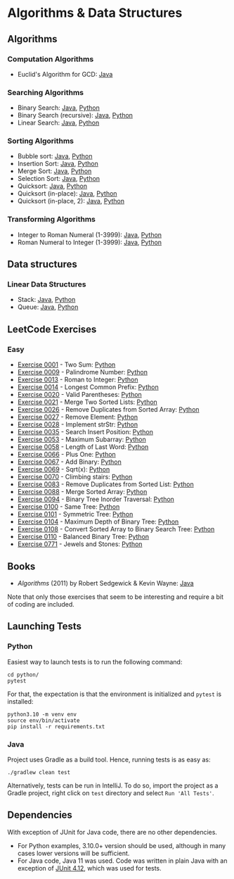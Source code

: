 # Algorithms &amp; Data Structures

## Algorithms

### Computation Algorithms
* Euclid's Algorithm for GCD: [Java](../../blob/master/java/src/main/java/com/vilisimo/ads/algorithms/computations/EuclidsAlgorithm.java)

### Searching Algorithms
* Binary Search: [Java](../../blob/master/java/src/main/java/com/vilisimo/ads/algorithms/searching/BinarySearch.java), [Python](../../blob/master/python/algorithms/searching/binary.py)
* Binary Search (recursive): [Java](../../blob/master/java/src/main/java/com/vilisimo/ads/algorithms/searching/RecursiveBinarySearch.java), [Python](../../blob/master/python/algorithms/searching/recursiveBinary.py)
* Linear Search: [Java](../../blob/master/java/src/main/java/com/vilisimo/ads/algorithms/searching/LinearSearch.java), [Python](../../blob/master/python/algorithms/searching/linear.py)

### Sorting Algorithms
* Bubble sort: [Java](../../blob/master/java/src/main/java/com/vilisimo/ads/algorithms/sorting/BubbleSort.java), [Python](../../blob/master/python/algorithms/sorting/bubble.py)
* Insertion Sort: [Java](../../blob/master/java/src/main/java/com/vilisimo/ads/algorithms/sorting/InsertionSort.java), [Python](../../blob/master/python/algorithms/sorting/insertion.py)
* Merge Sort: [Java](../../blob/master/java/src/main/java/com/vilisimo/ads/algorithms/sorting/MergeSort.java), [Python](../../blob/master/python/algorithms/sorting/mergesort.py)
* Selection Sort: [Java](../../blob/master/java/src/main/java/com/vilisimo/ads/algorithms/sorting/SelectionSort.java), [Python](../../blob/master/python/algorithms/sorting/selection.py)
* Quicksort: [Java](../../blob/master/java/src/main/java/com/vilisimo/ads/algorithms/sorting/QuickSort.java), [Python](../../blob/master/python/algorithms/sorting/quicksort.py)
* Quicksort (in-place): [Java](../../blob/master/java/src/main/java/com/vilisimo/ads/algorithms/sorting/QuickSortInPlace.java), [Python](../../blob/master/python/algorithms/sorting/quicksort.py#L33)
* Quicksort (in-place, 2): [Java](../../blob/master/java/src/main/java/com/vilisimo/ads/algorithms/sorting/QuickSortPivotFirst.java), [Python](../../blob/master/python/algorithms/sorting/quicksort.py#L70)

### Transforming Algorithms
* Integer to Roman Numeral (1-3999): [Java](../../blob/master/java/src/main/java/com/vilisimo/ads/algorithms/transforming/RomanNumerals.java#L20), [Python](../../blob/master/python/algorithms/transforming/roman.py#L19)
* Roman Numeral to Integer (1-3999): [Java](../../blob/master/java/src/main/java/com/vilisimo/ads/algorithms/transforming/RomanNumerals.java#L40), [Python](../../blob/master/python/algorithms/transforming/roman.py#L35)

## Data structures

### Linear Data Structures
* Stack: [Java](../../blob/master/java/src/main/java/com/vilisimo/ads/structures/stack), [Python](../../blob/master/python/structures/stack.py)
* Queue: [Java](../../blob/master/java/src/main/java/com/vilisimo/ads/structures/queue), [Python](../../blob/master/python/structures/queue.py)

## LeetCode Exercises

### Easy
* [Exercise 0001](https://leetcode.com/problems/two-sum/) - Two Sum: [Python](../../blob/master/python/leetcode/easy/ex0001.py)
* [Exercise 0009](https://leetcode.com/problems/palindrome-number/) - Palindrome Number: [Python](../../blob/master/python/leetcode/easy/ex0009.py)
* [Exercise 0013](https://leetcode.com/problems/roman-to-integer/) - Roman to Integer: [Python](../../blob/master/python/leetcode/easy/ex0013.py)
* [Exercise 0014](https://leetcode.com/problems/longest-common-prefix) - Longest Common Prefix: [Python](../../blob/master/python/leetcode/easy/ex0014.py)
* [Exercise 0020](https://leetcode.com/problems/valid-parentheses/) - Valid Parentheses: [Python](../../blob/master/python/leetcode/easy/ex0020.py)
* [Exercise 0021](https://leetcode.com/problems/merge-two-sorted-lists/) - Merge Two Sorted Lists: [Python](../../blob/master/python/leetcode/easy/ex0021.py)
* [Exercise 0026](https://leetcode.com/problems/remove-duplicates-from-sorted-array/) - Remove Duplicates from Sorted Array: [Python](../../blob/master/python/leetcode/easy/ex0026.py)
* [Exercise 0027](https://leetcode.com/problems/remove-element/) - Remove Element: [Python](../../blob/master/python/leetcode/easy/ex0027.py)
* [Exercise 0028](https://leetcode.com/problems/implement-strstr/) - Implement strStr: [Python](../../blob/master/python/leetcode/easy/ex0028.py)
* [Exercise 0035](https://leetcode.com/problems/search-insert-position/) - Search Insert Position: [Python](../../blob/master/python/leetcode/easy/ex0035.py)
* [Exercise 0053](https://leetcode.com/problems/maximum-subarray) - Maximum Subarray: [Python](../../blob/master/python/leetcode/easy/ex0053.py)
* [Exercise 0058](https://leetcode.com/problems/length-of-last-word/) - Length of Last Word: [Python](../../blob/master/python/leetcode/easy/ex0058.py)
* [Exercise 0066](https://leetcode.com/problems/plus-one/) - Plus One: [Python](../../blob/master/python/leetcode/easy/ex0066.py)
* [Exercise 0067](https://leetcode.com/problems/add-binary/) - Add Binary: [Python](../../blob/master/python/leetcode/easy/ex0067.py)
* [Exercise 0069](https://leetcode.com/problems/sqrtx/) - Sqrt(x): [Python](../../blob/master/python/leetcode/easy/ex0069.py)
* [Exercise 0070](https://leetcode.com/problems/climbing-stairs/) - Climbing stairs: [Python](../../blob/master/python/leetcode/easy/ex0070.py)
* [Exercise 0083](https://leetcode.com/problems/remove-duplicates-from-sorted-list/) - Remove Duplicates from Sorted List: [Python](../../blob/master/python/leetcode/easy/ex0083.py)
* [Exercise 0088](https://leetcode.com/problems/merge-sorted-array/) - Merge Sorted Array: [Python](../../blob/master/python/leetcode/easy/ex0088.py)
* [Exercise 0094](https://leetcode.com/problems/binary-tree-inorder-traversal/) - Binary Tree Inorder Traversal: [Python](../../blob/master/python/leetcode/easy/ex0094.py)
* [Exercise 0100](https://leetcode.com/problems/same-tree/) - Same Tree: [Python](../../blob/master/python/leetcode/easy/ex0100.py)
* [Exercise 0101](https://leetcode.com/problems/symmetric-tree/) - Symmetric Tree: [Python](../../blob/master/python/leetcode/easy/ex0101.py)
* [Exercise 0104](https://leetcode.com/problems/maximum-depth-of-binary-tree/) - Maximum Depth of Binary Tree: [Python](../../blob/master/python/leetcode/easy/ex0104.py)
* [Exercise 0108](https://leetcode.com/problems/convert-sorted-array-to-binary-search-tree/) - Convert Sorted Array to Binary Search Tree: [Python](../../blob/master/python/leetcode/easy/ex0108.py)
* [Exercise 0110](https://leetcode.com/problems/balanced-binary-tree/) - Balanced Binary Tree: [Python](../../blob/master/python/leetcode/easy/ex0110.py)
* [Exercise 0771](https://leetcode.com/problems/jewels-and-stones/) - Jewels and Stones: [Python](../../blob/master/python/leetcode/easy/ex0771.py)

## Books
* *Algorithms* (2011) by Robert Sedgewick & Kevin Wayne: [Java](../../blob/master/java/src/main/java/com/vilisimo/ads/books/algorithms)

Note that only those exercises that seem to be interesting and require a bit of coding are included.

## Launching Tests

### Python
Easiest way to launch tests is to run the following command:

~~~
cd python/
pytest
~~~

For that, the expectation is that the environment is initialized and `pytest`
is installed:

~~~
python3.10 -m venv env
source env/bin/activate
pip install -r requirements.txt
~~~

### Java
Project uses Gradle as a build tool. Hence, running tests is as easy as:

~~~
./gradlew clean test
~~~

Alternatively, tests can be run in IntelliJ. To do so, import the project as a
Gradle project, right click on `test` directory and select `Run 'All Tests'`.

## Dependencies
With exception of JUnit for Java code, there are no other dependencies.
* For Python examples, 3.10.0+ version should be used, although in many cases
lower versions will be sufficient.
* For Java code, Java 11 was used. Code was written in plain Java with
an exception of [JUnit 4.12](http://junit.org/junit4/), which was used for
tests.

